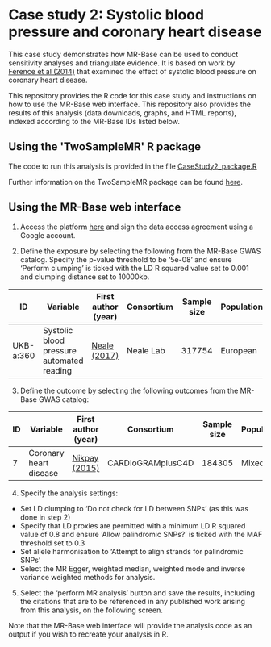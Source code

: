 # Case study 2: Systolic blood pressure and coronary heart disease

This case study demonstrates how MR-Base can be used to conduct sensitivity analyses and triangulate evidence. It is based on work by [Ference et al (2014)](https://doi.org/10.1161/HYPERTENSIONAHA.113.02734) that examined the effect of systolic blood pressure on coronary heart disease.

This repository provides the R code for this case study and instructions on how to use the MR-Base web interface. This repository also provides the results of this analysis (data downloads, graphs, and HTML reports), indexed according to the MR-Base IDs listed below.

## Using the 'TwoSampleMR' R package

The code to run this analysis is provided in the file [CaseStudy2_package.R](https://github.com/MRCIEU/mrbase_casestudies/blob/master/CaseStudy2/CaseStudy2_package.R)

Further information on the TwoSampleMR package can be found [here](https://github.com/MRCIEU/TwoSampleMR).

## Using the MR-Base web interface

1. Access the platform [here](http://www.mrbase.org/) and sign the data access agreement using a Google account.

2. Define the exposure by selecting the following from the MR-Base GWAS catalog. Specify the p-value threshold to be ‘5e-08’ and ensure ‘Perform clumping’ is ticked with the LD R squared value set to 0.001 and clumping distance set to 10000kb.

|    ID           |    Variable                                       |    First author (year)    |    Consortium    |    Sample size    |    Population    |    Sex                    |
|-----------------|---------------------------------------------------|---------------------------|------------------|-------------------|------------------|---------------------------|
|    UKB-a:360    |    Systolic   blood pressure automated reading    |    [Neale (2017)](http://www.nealelab.is/blog/2017/7/19/rapid-gwas-of-thousands-of-phenotypes-for-337000-samples-in-the-uk-biobank)      |    Neale Lab     |    317754         |    European      |    Males and   females    |

3. Define the outcome by selecting the following outcomes from the MR-Base GWAS catalog:

|    ID    |    Variable                    |    First author (year)    |    Consortium           |    Sample size    |    Population    |    Sex                    |
|----------|--------------------------------|---------------------------|-------------------------|-------------------|------------------|---------------------------|
|    7     |    Coronary heart   disease    |    [Nikpay (2015)](https://doi.org/10.1038/ng.3396)     |    CARDIoGRAMplusC4D    |    184305         |    Mixed         |    Males and   females    |

4. Specify the analysis settings:

- Set LD clumping to ‘Do not check for LD between SNPs’ (as this was done in step 2)
- Specify that LD proxies are permitted with a minimum LD R squared value of 0.8 and ensure ‘Allow palindromic SNPs?’ is ticked with the MAF threshold set to 0.3
- Set allele harmonisation to ‘Attempt to align strands for palindromic SNPs’
- Select the MR Egger, weighted median, weighted mode and inverse variance weighted methods for analysis.

5. Select the ‘perform MR analysis’ button and save the results, including the citations that are to be referenced in any published work arising from this analysis, on the following screen. 

Note that the MR-Base web interface will provide the analysis code as an output if you wish to recreate your analysis in R.
